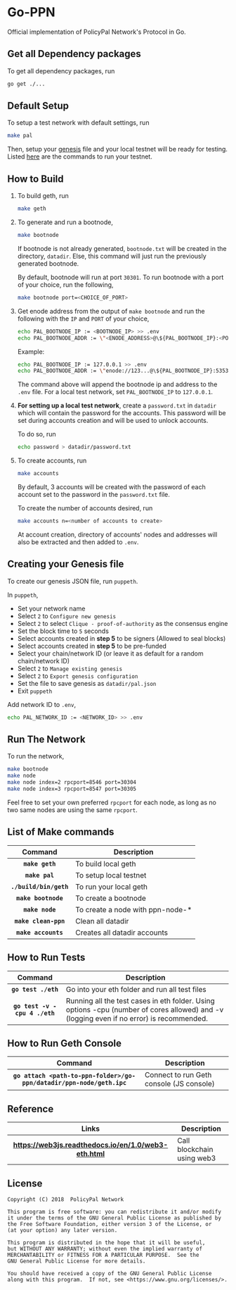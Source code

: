 # Go-PPN

Official implementation of PolicyPal Network's Protocol in Go.

## Get all Dependency packages

To get all dependency packages, run

```bash
go get ./...
```

## Default Setup

To setup a test network with default settings, run

```bash
make pal
```

Then, setup your [genesis](#creating-your-genesis-file) file and your local testnet will be ready for testing. Listed [here](#run-the-network) are the commands to run your testnet.

## How to Build

1. To build geth, run

    ```bash
    make geth
    ```

2. To generate and run a bootnode,

    ```bash
    make bootnode
    ```

    If bootnode is not already generated, `bootnode.txt` will be created in the directory, `datadir`. Else, this command will just run the previously generated bootnode.

    By default, bootnode will run at port `30301`. To run bootnode with a port of your choice, run the following,

    ```bash
    make bootnode port=<CHOICE_OF_PORT>
    ```

3. Get enode address from the output of `make bootnode` and run the following with the `IP` and `PORT` of your choice,

    ```bash
    echo PAL_BOOTNODE_IP := <BOOTNODE_IP> >> .env
    echo PAL_BOOTNODE_ADDR := \"<ENODE_ADDRESS>@\${PAL_BOOTNODE_IP}:<PORT>\" >> .env
    ```

    Example:
    ```bash
    echo PAL_BOOTNODE_IP := 127.0.0.1 >> .env
    echo PAL_BOOTNODE_ADDR := \"enode://123...@\${PAL_BOOTNODE_IP}:53535\" >> .env
    ```

    The command above will append the bootnode ip and address to the `.env` file. For a local test network, set `PAL_BOOTNODE_IP` to `127.0.0.1`.

4. **For setting up a local test network**, create a `password.txt` in `datadir` which will contain the password for the accounts. This password will be set during accounts creation and will be used to unlock accounts.

    To do so, run

    ```bash
    echo password > datadir/password.txt
    ```

5. To create accounts, run

    ```bash
    make accounts
    ```

    By default, 3 accounts will be created with the password of each account set to the password in the `password.txt` file.

    To create the number of accounts desired, run

    ```bash
    make accounts n=<number of accounts to create>
    ```

    At account creation, directory of accounts' nodes and addresses will also be extracted and then added to `.env`.

## Creating your Genesis file

To create our genesis JSON file, run `puppeth`.

In `puppeth`,

- Set your network name
- Select `2` to `Configure new genesis`
- Select `2` to select `Clique - proof-of-authority` as the consensus engine
- Set the block time to `5` seconds
- Select accounts created in **step 5** to be signers (Allowed to seal blocks)
- Select accounts created in **step 5** to be pre-funded
- Select your chain/network ID (or leave it as default for a random chain/network ID)
- Select `2` to `Manage existing genesis`
- Select `2` to `Export genesis configuration`
- Set the file to save genesis as `datadir/pal.json`
- Exit `puppeth`

Add network ID to `.env`,

```bash
echo PAL_NETWORK_ID := <NETWORK_ID> >> .env
```

## Run The Network

To run the network,

```bash
make bootnode
make node
make node index=2 rpcport=8546 port=30304
make node index=3 rpcport=8547 port=30305
```

Feel free to set your own preferred `rpcport` for each node, as long as no two same nodes are using the same `rpcport`.

## List of Make commands

| Command         | Description                      |
|:---------------:|----------------------------------|
| **`make geth`** | To build local geth|
| **`make pal`** | To setup local testnet|
| **`./build/bin/geth`** | To run your local geth|
| **`make bootnode`** | To create a bootnode|
| **`make node`** | To create a node with ppn-node-*|
| **`make clean-ppn`** | Clean all datadir|
| **`make accounts`** | Creates all datadir accounts|

## How to Run Tests

| Command         | Description                      |
|:---------------:|----------------------------------|
| **`go test ./eth`** | Go into your eth folder and run all test files|
| **`go test -v -cpu 4 ./eth`** | Running all the test cases in eth folder. Using options -cpu (number of cores allowed) and -v (logging even if no error) is recommended.|

## How to Run Geth Console

| Command         | Description                      |
|:---------------:|----------------------------------|
| **`go attach <path-to-ppn-folder>/go-ppn/datadir/ppn-node/geth.ipc`** | Connect to run Geth console (JS console)|

## Reference

| Links         | Description                            |
|:--------------------:|----------------------------------|
| **<https://web3js.readthedocs.io/en/1.0/web3-eth.html>** |  Call blockchain using web3 |

## License

```text
Copyright (C) 2018  PolicyPal Network

This program is free software: you can redistribute it and/or modify
it under the terms of the GNU General Public License as published by
the Free Software Foundation, either version 3 of the License, or
(at your option) any later version.

This program is distributed in the hope that it will be useful,
but WITHOUT ANY WARRANTY; without even the implied warranty of
MERCHANTABILITY or FITNESS FOR A PARTICULAR PURPOSE.  See the
GNU General Public License for more details.

You should have received a copy of the GNU General Public License
along with this program.  If not, see <https://www.gnu.org/licenses/>.
```